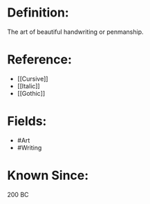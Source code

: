 

# Definition:
The art of beautiful handwriting or penmanship.

# Reference:
- [[Cursive]]
- [[Italic]]
- [[Gothic]]

# Fields: 
- #Art
- #Writing

# Known Since:
200 BC

